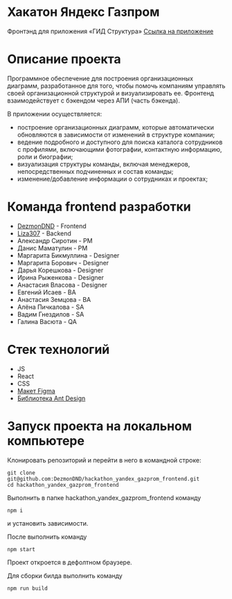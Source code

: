 # Хакатон Яндекс Газпром

Фронтэнд для приложения «ГИД Структура»
[Ссылка на приложение](https://hackaton-gazprom.netlify.app/company)

# Описание проекта

Программное обеспечение для построения организационных диаграмм, разработанное для того,
чтобы помочь компаниям управлять своей организационной структурой и визуализировать ее. Фронтенд взаимодействует с бэкендом через АПИ (часть бэкенда).

В приложении осуществляется:

- построение организационных диаграмм, которые
  автоматически обновляются в зависимости от изменений в структуре компании;
- ведение подробного и доступного для поиска каталога сотрудников с профилями, включающими
  фотографии, контактную информацию, роли и биографии;
- визуализация структуры команды, включая менеджеров, непосредственных подчиненных и
  состав команды;
- изменение/добавление информации о сотрудниках и проектах;

# Команда frontend разработки

- [DezmonDND](https://github.com/DezmonDND) - Frontend
- [Liza307](https://github.com/Liza307/project) - Backend
- Александр Сиротин - PM
- Данис Маматулин - PM
- Маргарита Бикмуллина - Designer
- Маргарита Борович - Designer
- Дарья Корешкова - Designer
- Ирина Рыженкова - Designer
- Анастасия Власова - Designer
- Евгений Исаев - BA
- Анастасия Земцова - BA 
- Алёна Пичкалова - SA
- Вадим Гнездилов - SA
- Галина Васюта - QA

# Стек технологий

- JS
- React
- CSS
- [Макет Figma](https://www.figma.com/design/j4tg5NCjmhwVxmTz0AyTNO/%D0%A5%D0%B0%D0%BA%D0%B0%D1%82%D0%BE%D0%BD-%D0%93%D0%B0%D0%B7%D0%BF%D1%80%D0%BE%D0%BC?m=dev)
- [Библиотека Ant Design](https://ant.design)

# Запуск проекта на локальном компьютере

Клонировать репозиторий и перейти в него в командной строке:

```
git clone git@github.com:DezmonDND/hackathon_yandex_gazprom_frontend.git
cd hackathon_yandex_gazprom_frontend
```

Выполнить в папке hackathon_yandex_gazprom_frontend команду

```
npm i
```

и установить зависимости.

После выполнить команду

```
npm start
```

Проект откроется в дефолтном браузере.

Для сборки билда выполнить команду

```
npm run build
```
